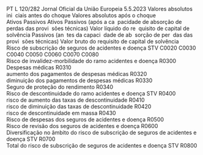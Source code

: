 PT  L 120/282 Jornal Oficial da União Europeia 5.5.2023
 Valores absolutos ini ­
ciais antes do choque  Valores absolutos após o choque  
Ativos  Passivos  Ativos  Passivos (após a ca ­
pacidade de absorção 
de perdas das provi ­
sões técnicas)  Valor líquido do re ­
quisito de capital de 
solvência  Passivos (an ­
tes da capaci ­
dade de ab ­
sorção de per ­
das das provi ­
sões técnicas)  Valor bruto 
do requisito 
de capital de 
solvência  
Risco de subscrição de seguros de acidentes e doença STV  C0020  C0030  C0040  C0050  C0060  C0070  C0080  
Risco de invalidez-morbilidade do ramo acidentes e doença  R0300  
Despesas médicas  R0310  
aumento dos pagamentos de despesas médicas  R0320  
diminuição dos pagamentos de despesas médicas  R0330  
Seguro de proteção do rendimento  R0340  
Risco de descontinuidade do ramo acidentes e doença STV  R0400  
risco de aumento das taxas de descontinuidade  R0410  
risco de diminuição das taxas de descontinuidade  R0420  
risco de descontinuidade em massa  R0430  
Risco de despesas dos seguros de acidentes e doença  R0500  
Risco de revisão dos seguros de acidentes e doença  R0600  
Diversificação no âmbito do risco de subscrição de seguros 
de acidentes e doença STV  R0700  
Total do risco de subscrição de seguros de acidentes e 
doença STV  R0800